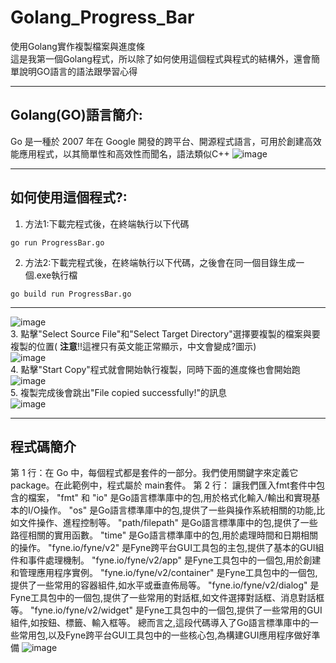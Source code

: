 # Golang_Progress_Bar
使用Golang實作複製檔案與進度條  
這是我第一個Golang程式，所以除了如何使用這個程式與程式的結構外，還會簡單說明GO語言的語法跟學習心得  
***
##  Golang(GO)語言簡介:  
Go 是一種於 2007 年在 Google 開發的跨平台、開源程式語言，可用於創建高效能應用程式，以其簡單性和高效性而聞名，語法類似C++
![image](https://github.com/MeowWnag/Golang_Progress_Bar/assets/119922838/81ee49a7-380e-4491-a491-f34c721d028a)
***
##  如何使用這個程式?:
1.  方法1:下載完程式後，在終端執行以下代碼  
```
go run ProgressBar.go
```
2.  方法2:下載完程式後，在終端執行以下代碼，之後會在同一個目錄生成一個.exe執行檔  
```
go build run ProgressBar.go
```
---
![image](https://github.com/MeowWnag/Golang_Progress_Bar/assets/119922838/d317e269-780e-4488-aba1-da5e1d306ba7)   
3.  點擊"Select Source File"和"Select Target Directory"選擇要複製的檔案與要複製的位置( **注意**!!這裡只有英文能正常顯示，中文會變成?圖示)  
![image](https://github.com/MeowWnag/Golang_Progress_Bar/assets/119922838/aaff98fd-526f-49e7-8a73-c0d0ffb4f99e)  
4.  點擊"Start Copy"程式就會開始執行複製，同時下面的進度條也會開始跑  
![image](https://github.com/MeowWnag/Golang_Progress_Bar/assets/119922838/3636e2a6-94da-4c91-b497-985c7247c8c1)  
5.  複製完成後會跳出"File copied successfully!"的訊息  
![image](https://github.com/MeowWnag/Golang_Progress_Bar/assets/119922838/ef8bb815-d764-4b25-8593-26a08d916dab)  
***
## 程式碼簡介
第 1 行：在 Go 中，每個程式都是套件的一部分。我們使用關鍵字來定義它 package。在此範例中，程式屬於 main套件。
第 2 行： 讓我們匯入fmt套件中包含的檔案，
"fmt" 和 "io" 是Go語言標準庫中的包,用於格式化輸入/輸出和實現基本的I/O操作。
"os" 是Go語言標準庫中的包,提供了一些與操作系統相關的功能,比如文件操作、進程控制等。
"path/filepath" 是Go語言標準庫中的包,提供了一些路徑相關的實用函數。
"time" 是Go語言標準庫中的包,用於處理時間和日期相關的操作。
"fyne.io/fyne/v2" 是Fyne跨平台GUI工具包的主包,提供了基本的GUI組件和事件處理機制。
"fyne.io/fyne/v2/app" 是Fyne工具包中的一個包,用於創建和管理應用程序實例。
"fyne.io/fyne/v2/container" 是Fyne工具包中的一個包,提供了一些常用的容器組件,如水平或垂直佈局等。
"fyne.io/fyne/v2/dialog" 是Fyne工具包中的一個包,提供了一些常用的對話框,如文件選擇對話框、消息對話框等。
"fyne.io/fyne/v2/widget" 是Fyne工具包中的一個包,提供了一些常用的GUI組件,如按鈕、標籤、輸入框等。
總而言之,這段代碼導入了Go語言標準庫中的一些常用包,以及Fyne跨平台GUI工具包中的一些核心包,為構建GUI應用程序做好準備
![image](https://github.com/MeowWnag/Golang_Progress_Bar/assets/119922838/56a12293-193e-4495-bf82-e7a8b2148ab6)






